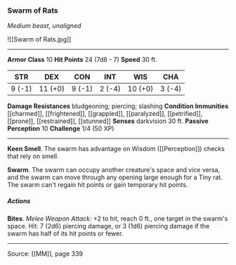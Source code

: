 ### Swarm of Rats
_Medium beast, unaligned_

![[Swarm of Rats.jpg]]




---

**Armor Class** 10
**Hit Points** 24 (7d8 - 7)
**Speed** 30 ft.

| STR     | DEX     | CON     | INT     | WIS     | CHA     |
|---------|---------|---------|---------|---------|---------|
| 9 (-1) | 11 (+0) | 9 (-1) | 2 (-4) | 10 (+0) | 3 (-4) |

**Damage Resistances** bludgeoning; piercing; slashing
**Condition Immunities** [[charmed]], [[frightened]], [[grappled]], [[paralyzed]], [[petrified]], [[prone]], [[restrained]], [[stunned]]
**Senses** darkvision 30 ft.
**Passive Perception** 10
**Challenge** 1/4 (50 XP)

---

**Keen Smell**. The swarm has advantage on Wisdom ([[Perception]]) checks that rely on smell.

**Swarm**. The swarm can occupy another creature's space and vice versa, and the swarm can move through any opening large enough for a Tiny rat. The swarm can't regain hit points or gain temporary hit points.

##### Actions
**Bites**. _Melee Weapon Attack:_ +2 to hit, reach 0 ft., one target in the swarm's space. Hit: 7 (2d6) piercing damage, or 3 (1d6) piercing damage if the swarm has half of its hit points or fewer.


---

Source: [[MM]], page 339
